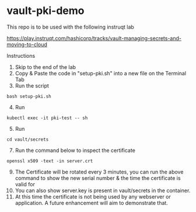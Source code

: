 # vault-pki-demo

This repo is to be used with the following instruqt lab

https://play.instruqt.com/hashicorp/tracks/vault-managing-secrets-and-moving-to-cloud

Instructions

1. Skip to the end of the lab
2. Copy & Paste the code in "setup-pki.sh" into a new file on the Terminal Tab
3. Run the script 
```
bash setup-pki.sh
```
4. Run 
```
kubectl exec -it pki-test -- sh
```
5. Run
```
cd vault/secrets
```
7. Run the command below to inspect the certificate
```
openssl x509 -text -in server.crt
```
9. The Certificate will be rotated every 3 minutes, you can run the above command to show the new serial number & the time the certificate is valid for
10. You can also show server.key is present in vault/secrets in the container.
11. At this time the certificate is not being used by any webserver or application.  A future enhancement will aim to demonstrate that.
